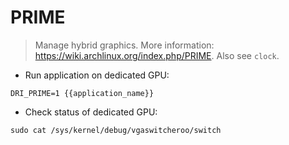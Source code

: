 # PRIME

> Manage hybrid graphics.
> More information: <https://wiki.archlinux.org/index.php/PRIME>.
> Also see `clock`.

- Run application on dedicated GPU:

`DRI_PRIME=1 {{application_name}}`

- Check status of dedicated GPU:

`sudo cat /sys/kernel/debug/vgaswitcheroo/switch`
